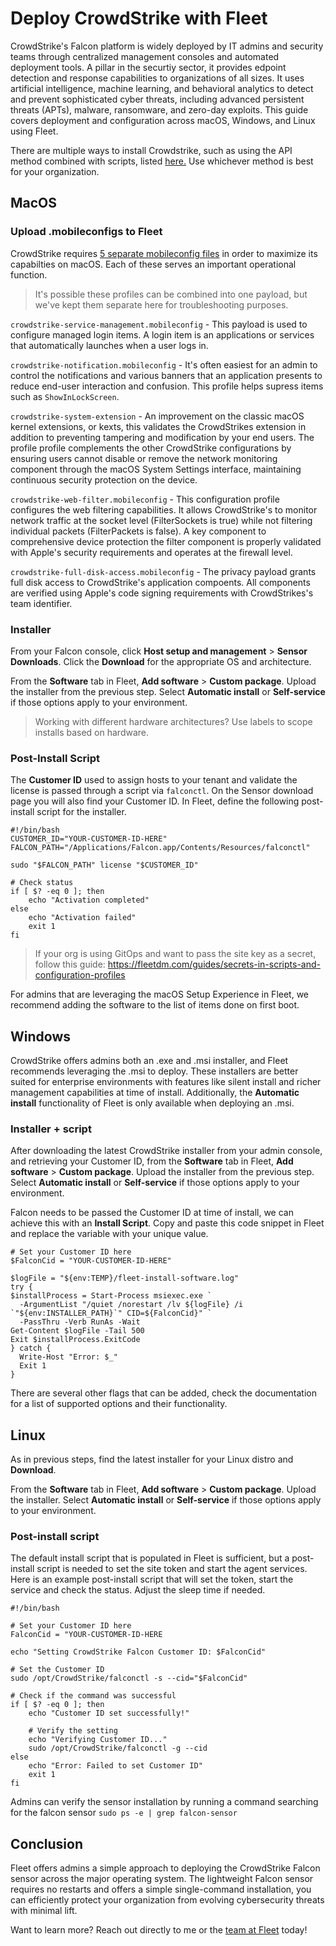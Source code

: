 # Deploy CrowdStrike with Fleet

CrowdStrike's Falcon platform is widely deployed by IT admins and security teams through centralized management consoles and automated deployment tools. A pillar in the securtiy sector, it provides edpoint detection and response capabilities to organizations of all sizes. It uses artificial intelligence, machine learning, and behavioral analytics to detect and prevent sophisticated cyber threats, including advanced persistent threats (APTs), malware, ransomware, and zero-day exploits. This guide covers deployment and configuration across macOS, Windows, and Linux using Fleet.

There are multiple ways to install Crowdstrike, such as using the API method combined with scripts, listed [here.](https://github.com/CrowdStrike/falcon-scripts) Use whichever method is best for your organization.

## MacOS

### Upload .mobileconfigs to Fleet

CrowdStrike requires [5 separate mobileconfig files](TODO) in order to maximize its capabilties on macOS. Each of these serves an important operational function.

> It's possible these profiles can be combined into one payload, but we've kept them separate here for troubleshooting purposes.

`crowdstrike-service-management.mobileconfig` - This payload is used to configure managed login items. A login item is an applications or services that automatically launches when a user logs in.

`crowdstrike-notification.mobileconfig` - It's often easiest for an admin to control the notifications and various banners that an application presents to reduce end-user interaction and confusion. This profile helps supress items such as `ShowInLockScreen`.

`crowdstrike-system-extension` - An improvement on the classic macOS kernel extensions, or kexts, this validates the CrowdStrikes extension in addition to preventing tampering and modification by your end users. The profile profile complements the other CrowdStrike configurations by ensuring users cannot disable or remove the network monitoring component through the macOS System Settings interface, maintaining continuous security protection on the device.

`crowdstrike-web-filter.mobileconfig` - This configuration profile configures the web filtering capabilities. It allows CrowdStrike's to monitor network traffic at the socket level (FilterSockets is true) while not filtering individual packets (FilterPackets is false). A key component to comprehensive device protection the filter component is properly validated with Apple's security requirements and operates at the firewall level.

`crowdstrike-full-disk-access.mobileconfig` - The privacy payload grants full disk access to CrowdStrike's application compoents. All components are verified using Apple's code signing requirements with CrowdStrikes's team identifier.

### Installer

From your Falcon console, click **Host setup and management** > **Sensor Downloads**. Click the **Download** for the appropriate OS and architecture.

From the **Software** tab in Fleet, **Add software** > **Custom package**. Upload the installer from the previous step. Select **Automatic install** or **Self-service** if those options apply to your environment. 

>Working with different hardware architectures? Use labels to scope installs based on hardware.

### Post-Install Script

The **Customer ID** used to assign hosts to your tenant and validate the license is passed through a script via `falconctl`. On the Sensor download page you will also find your Customer ID. In Fleet, define the following post-install script for the installer. 

```
#!/bin/bash
CUSTOMER_ID="YOUR-CUSTOMER-ID-HERE"
FALCON_PATH="/Applications/Falcon.app/Contents/Resources/falconctl"

sudo "$FALCON_PATH" license "$CUSTOMER_ID"

# Check status
if [ $? -eq 0 ]; then
    echo "Activation completed"
else
    echo "Activation failed"
    exit 1
fi
```

>If your org is using GitOps and want to pass the site key as a secret, follow this guide: https://fleetdm.com/guides/secrets-in-scripts-and-configuration-profiles

For admins that are leveraging the macOS Setup Experience in Fleet, we recommend adding the software to the list of items done on first boot.

## Windows

CrowdStrike offers admins both an .exe and .msi installer, and Fleet recommends leveraging the .msi to deploy. These installers are better suited for enterprise environments with features like silent install and richer management capabilities at time of install. Additionally, the **Automatic install** functionality of Fleet is only available when deploying an .msi.

### Installer + script

After downloading the latest CrowdStrike installer from your admin console, and retrieving your Customer ID, from the **Software** tab in Fleet, **Add software** > **Custom package**. Upload the installer from the previous step. Select **Automatic install** or **Self-service** if those options apply to your environment. 

Falcon needs to be passed the Customer ID at time of install, we can achieve this with an **Install Script**. Copy and paste this code snippet in Fleet and replace the variable with your unique value.

```
# Set your Customer ID here
$FalconCid = "YOUR-CUSTOMER-ID-HERE"

$logFile = "${env:TEMP}/fleet-install-software.log"
try {
$installProcess = Start-Process msiexec.exe `
  -ArgumentList "/quiet /norestart /lv ${logFile} /i `"${env:INSTALLER_PATH}`" CID=${FalconCid}" `
  -PassThru -Verb RunAs -Wait
Get-Content $logFile -Tail 500
Exit $installProcess.ExitCode
} catch {
  Write-Host "Error: $_"
  Exit 1
}
```

There are several other flags that can be added, check the documentation for a list of supported options and their functionality.

## Linux

As in previous steps, find the latest installer for your Linux distro and **Download**.

From the **Software** tab in Fleet, **Add software** > **Custom package**. Upload the installer. Select **Automatic install** or **Self-service** if those options apply to your environment.

### Post-install script

The default install script that is populated in Fleet is sufficient, but a post-install script is needed to set the site token and start the agent services. Here is an example post-install script that will set the token, start the service and check the status. Adjust the sleep time if needed.

```
#!/bin/bash

# Set your Customer ID here
FalconCid = "YOUR-CUSTOMER-ID-HERE

echo "Setting CrowdStrike Falcon Customer ID: $FalconCid"

# Set the Customer ID
sudo /opt/CrowdStrike/falconctl -s --cid="$FalconCid"

# Check if the command was successful
if [ $? -eq 0 ]; then
    echo "Customer ID set successfully!"
    
    # Verify the setting
    echo "Verifying Customer ID..."
    sudo /opt/CrowdStrike/falconctl -g --cid
else
    echo "Error: Failed to set Customer ID"
    exit 1
fi
```

Admins can verify the sensor installation by running a command searching for the falcon sensor `sudo ps -e | grep falcon-sensor`




## Conclusion

Fleet offers admins a simple approach to deploying the CrowdStrike Falcon sensor across the major operating system. The lightweight Falcon sensor requires no restarts and offers a simple single-command installation, you can efficiently protect your organization from evolving cybersecurity threats with minimal lift.

Want to learn more? Reach out directly to me or the [team at Fleet](https://fleetdm.com/contact) today!


<meta name="articleTitle" value="Deploy CrowdStrike with Fleet">
<meta name="authorFullName" value="Harrison Ravazzolo">
<meta name="authorGitHubUsername" value="harrisonravazzolo">
<meta name="category" value="guides">
<meta name="publishedOn" value="2025-08-11">
<meta name="description" value="Deploy CrowdStrike with Fleet">
<meta name="articleImageUrl" value="../website/assets/images/articles/fleet-crowdstrike-cover-800x450@2x.png">
